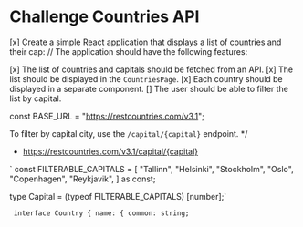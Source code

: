 # Challenge Countries API


[x] Create a simple React application that displays a list of countries and their cap: // The application should have the following features:

[x] The list of countries and capitals should be fetched from an API.
[x] The list should be displayed in the `CountriesPage`.
[x] Each country should be displayed in a separate component.
[] The user should be able to filter the list by capital.

const BASE_URL = "https://restcountries.com/v3.1";

To filter by capital city, use the `/capital/{capital}` endpoint. */
  - https://restcountries.com/v3.1/capital/{capital}


`
const FILTERABLE_CAPITALS = [
  "Tallinn",
  "Helsinki",
  "Stockholm", 
  "Oslo",
  "Copenhagen", 
  "Reykjavik",
] as const;

type Capital = (typeof FILTERABLE_CAPITALS) [number];`

`
interface Country {
name: {
common: string;`